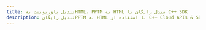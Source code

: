 ---title: تبدیل پاورپوینت بهHTML، PPTM به HTML مبدل رایگان یا C++ SDKdescription: تبدیل رایگانPPTM به HTML با استفاده از C++ Cloud APIs & SDK. همچنین اسناد Microsoft PowerPoint را در Cloud ایجاد، ویرایش و رندر کنید.---